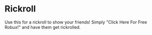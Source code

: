 # Rickroll
Use this for a rickroll to show your friends! Simply "Click Here For Free Robux!" and have them get rickrolled.
